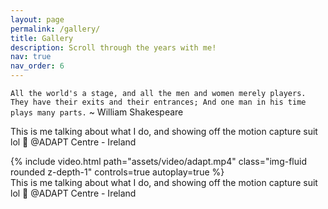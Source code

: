 ```yaml
---
layout: page
permalink: /gallery/
title: Gallery
description: Scroll through the years with me!
nav: true
nav_order: 6
---
```


`All the world's a stage, and all the men and women merely players. They have their exits and their entrances; And one man in his time plays many parts.` ~ William Shakespeare

This is me talking about what I do, and showing off the motion capture suit lol 🤩 @ADAPT Centre - Ireland 

<div class="row mt-3">
    <div class="col-sm mt-3 mt-md-0">
        {% include video.html path="assets/video/adapt.mp4" class="img-fluid rounded z-depth-1" controls=true autoplay=true %}
    </div>
</div>
<div class="caption">
    This is me talking about what I do, and showing off the motion capture suit lol 🤩 @ADAPT Centre - Ireland 
</div>